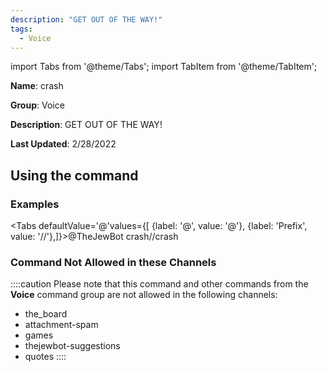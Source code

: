 ```yaml
---
description: "GET OUT OF THE WAY!"
tags:
  - Voice
---
```

import Tabs from '@theme/Tabs';
import TabItem from '@theme/TabItem';

**Name**: crash

**Group**: Voice

**Description**: GET OUT OF THE WAY!

**Last Updated**: 2/28/2022

## Using the command

### Examples
<Tabs defaultValue='@'values={[ {label: '@', value: '@'}, {label: 'Prefix', value: '//'},]}><TabItem value='@'>@TheJewBot crash</TabItem><TabItem value='//'>//crash</TabItem></Tabs>

### Command Not Allowed in these Channels
::::caution Please note that this command and other commands from the **Voice** command group are not allowed in the following channels:
- the_board
- attachment-spam
- games
- thejewbot-suggestions
- quotes
::::
